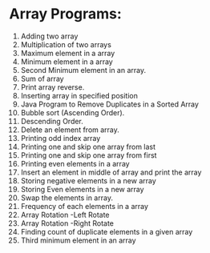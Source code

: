 # Array Programs:
1) Adding two array
2) Multiplication of two arrays
3) Maximum element in a array
4) Minimum element in a array
5) Second Minimum element in an array.
6) Sum of array
7) Print array reverse.
8) Inserting array in  specified position
9) Java Program to Remove Duplicates in a Sorted Array
10) Bubble sort (Ascending Order).
11) Descending Order.
12) Delete an element from array.
13) Printing odd index array
14) Printing one and skip one array from last
15) Printing one and skip one array from first
16) Printing even elements in a array
17) Insert an element in middle of array and print the array
18) Storing negative elements in a new array
19) Storing Even elements in a new array
20) Swap the elements in array.
21) Frequency of each elements in a array
22) Array Rotation -Left Rotate
23) Array Rotation -Right Rotate
24) Finding count of duplicate elements in a given array
25) Third minimum element in an array
